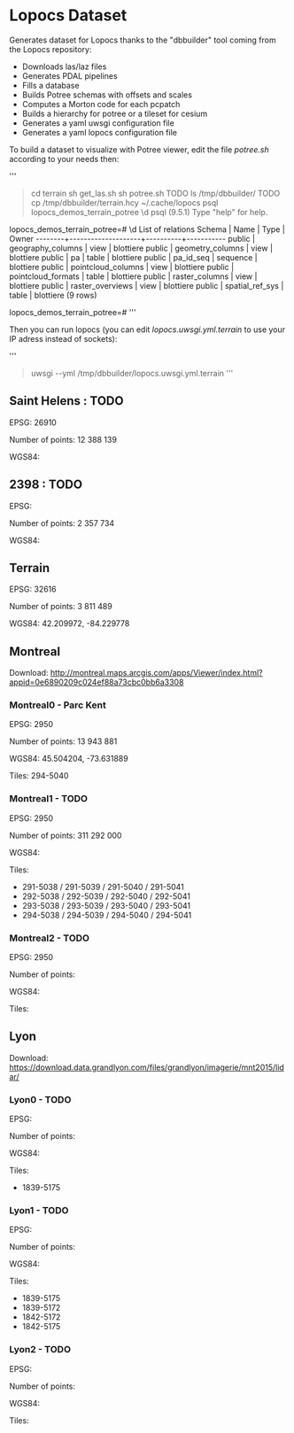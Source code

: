 # Lopocs Dataset


Generates dataset for Lopocs thanks to the "dbbuilder" tool coming from the
Lopocs repository:
- Downloads las/laz files
- Generates PDAL pipelines
- Fills a database
- Builds Potree schemas with offsets and scales
- Computes a Morton code for each pcpatch
- Builds a hierarchy for potree or a tileset for cesium
- Generates a yaml uwsgi configuration file
- Generates a yaml lopocs configuration file

To build a dataset to visualize with Potree viewer, edit the file
*potree.sh* according to your needs then:

'''
> cd terrain
> sh get_las.sh
> sh potree.sh
TODO
> ls /tmp/dbbuilder/
TODO
> cp /tmp/dbbuilder/terrain.hcy ~/.cache/lopocs
> psql lopocs_demos_terrain_potree
> \d
psql (9.5.1)
Type "help" for help.

lopocs_demos_terrain_potree=# \d
                 List of relations
 Schema |        Name        |   Type   |   Owner
--------+--------------------+----------+-----------
 public | geography_columns  | view     | blottiere
 public | geometry_columns   | view     | blottiere
 public | pa                 | table    | blottiere
 public | pa_id_seq          | sequence | blottiere
 public | pointcloud_columns | view     | blottiere
 public | pointcloud_formats | table    | blottiere
 public | raster_columns     | view     | blottiere
 public | raster_overviews   | view     | blottiere
 public | spatial_ref_sys    | table    | blottiere
(9 rows)

lopocs_demos_terrain_potree=#
'''

Then you can run lopocs (you can edit *lopocs.uwsgi.yml.terrain* to use your
IP adress instead of sockets):

'''
> uwsgi --yml /tmp/dbbuilder/lopocs.uwsgi.yml.terrain
'''

## Saint Helens : TODO

EPSG: 26910

Number of points: 12 388 139

WGS84:



## 2398 : TODO

EPSG:

Number of points: 2 357 734

WGS84:



## Terrain

EPSG: 32616

Number of points: 3 811 489

WGS84: 42.209972, -84.229778



## Montreal

Download: http://montreal.maps.arcgis.com/apps/Viewer/index.html?appid=0e6890209c024ef88a73cbc0bb6a3308

### Montreal0 - Parc Kent

EPSG: 2950

Number of points: 13 943 881

WGS84: 45.504204, -73.631889

Tiles: 294-5040

### Montreal1 - TODO

EPSG: 2950

Number of points: 311 292 000

WGS84:

Tiles:
- 291-5038 / 291-5039 / 291-5040 / 291-5041
- 292-5038 / 292-5039 / 292-5040 / 292-5041
- 293-5038 / 293-5039 / 293-5040 / 293-5041
- 294-5038 / 294-5039 / 294-5040 / 294-5041

### Montreal2 - TODO

EPSG: 2950

Number of points:

WGS84:

Tiles:



## Lyon

Download: https://download.data.grandlyon.com/files/grandlyon/imagerie/mnt2015/lidar/

### Lyon0 - TODO

EPSG:

Number of points:

WGS84:

Tiles:
- 1839-5175

### Lyon1 - TODO

EPSG:

Number of points:

WGS84:

Tiles:
- 1839-5175
- 1839-5172
- 1842-5172
- 1842-5175

### Lyon2 - TODO

EPSG:

Number of points:

WGS84:

Tiles:
